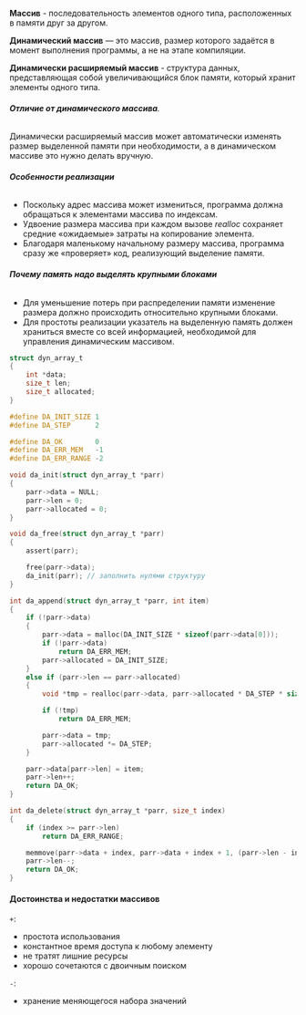 
**Массив** - последовательность элементов одного типа, расположенных в памяти друг за другом.

**Динамический массив** — это массив, размер которого задаётся в момент выполнения программы, а не на этапе компиляции.

**Динамически расширяемый массив** - структура данных, представляющая собой увеличивающийся блок памяти, который хранит элементы одного типа.

###### **Отличие от динамического массива**. 

Динамически расширяемый массив может автоматически изменять размер выделенной памяти при необходимости, а в динамическом массиве это нужно делать вручную.

###### **Особенности реализации**

- Поскольку адрес массива может измениться, программа должна обращаться к элементами массива по индексам. 
- Удвоение размера массива при каждом вызове *realloc* сохраняет средние «ожидаемые» затраты на копирование элемента.
- Благодаря маленькому начальному размеру массива, программа сразу же «проверяет» код, реализующий выделение памяти.

###### **Почему память надо выделять крупными блоками**

- Для уменьшение потерь при распределении памяти изменение размера должно происходить относительно крупными блоками. 
- Для простоты реализации указатель на выделенную память должен храниться вместе со всей информацией, необходимой для управления динамическим массивом.

```c
struct dyn_array_t
{
	int *data;
	size_t len;
	size_t allocated;
}

#define DA_INIT_SIZE 1
#define DA_STEP      2

#define DA_OK        0
#define DA_ERR_MEM   -1
#define DA_ERR_RANGE -2

void da_init(struct dyn_array_t *parr)
{
	parr->data = NULL;
	parr->len = 0;
	parr->allocated = 0;
}

void da_free(struct dyn_array_t *parr)
{
	assert(parr);

	free(parr->data);
	da_init(parr); // заполнить нулями структуру
}

int da_append(struct dyn_array_t *parr, int item)
{
	if (!parr->data)
	{
		parr->data = malloc(DA_INIT_SIZE * sizeof(parr->data[0]));
		if (!parr->data)
			return DA_ERR_MEM;
		parr->allocated = DA_INIT_SIZE;
	}
	else if (parr->len == parr->allocated)
	{
		void *tmp = realloc(parr->data, parr->allocated * DA_STEP * sizeof(parr->data[0]));

		if (!tmp)
			return DA_ERR_MEM;

		parr->data = tmp;
		parr->allocated *= DA_STEP;
	}

	parr->data[parr->len] = item;
	parr->len++;
	return DA_OK;
}

int da_delete(struct dyn_array_t *parr, size_t index)
{
	if (index >= parr->len)
		return DA_ERR_RANGE;

	memmove(parr->data + index, parr->data + index + 1, (parr->len - index - 1) * sizeof(parr->data[0]));
	parr->len--;
	return DA_OK;
}
```

#### **Достоинства и недостатки массивов**

`+`:
- простота использования
- константное время доступа к любому элементу 
- не тратят лишние ресурсы
- хорошо сочетаются с двоичным поиском

`-`:
- хранение меняющегося набора значений